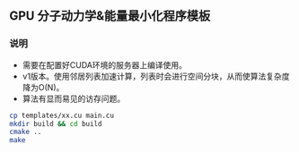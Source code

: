 ## GPU 分子动力学&能量最小化程序模板

### 说明
* 需要在配置好CUDA环境的服务器上编译使用。
* v1版本。使用邻居列表加速计算，列表时会进行空间分块，从而使算法复杂度降为O(N)。
* 算法有显而易见的访存问题。

```bash
cp templates/xx.cu main.cu
mkdir build && cd build
cmake ..
make
```
